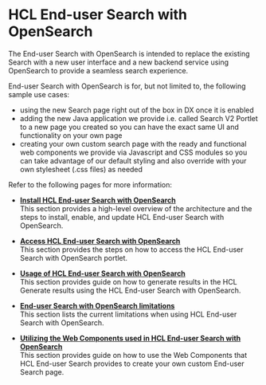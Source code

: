 # HCL End-user Search with OpenSearch

The End-user Search with OpenSearch is intended to replace the existing Search with a new user interface and a new backend service using OpenSearch to provide a seamless search experience.

End-user Search with OpenSearch is for, but not limited to, the following sample use cases:

- using the new Search page right out of the box in DX once it is enabled
- adding the new Java application we provide i.e. called Search V2 Portlet to a new page you created so you can have the exact same UI and functionality on your own page
- creating your own custom search page with the ready and functional web components we provide via Javascript and CSS modules so you can take advantage of our default styling and also override with your own stylesheet (.css files) as needed

Refer to the following pages for more information:

- **[Install HCL End-user Search with OpenSearch](../search_using_opensearch/installation/index.md)**<br>
This section provides a high-level overview of the architecture and the steps to install, enable, and update HCL End-user Search with OpenSearch.

- **[Access HCL End-user Search with OpenSearch](../search_using_opensearch/access/index.md)**<br>
This section provides the steps on how to access the HCL End-user Search with OpenSearch portlet.

- **[Usage of HCL End-user Search with OpenSearch](../search_using_opensearch/usage/index.md)**<br>
This section provides guide on how to generate results in the HCL Generate results using the HCL End-user Search with OpenSearch.

- **[End-user Search with OpenSearch limitations](../search_using_opensearch/limitations/index.md)**<br>
This section lists the current limitations when using HCL End-user Search with OpenSearch.

- **[Utilizing the Web Components used in HCL End-user Search with OpenSearch](../search_using_opensearch/component/index.md)**<br>
This section provides guide on how to use the Web Components that HCL End-user Search provides to create your own custom End-user Search page.
